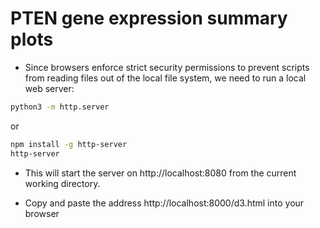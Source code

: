  # PTEN gene expression summary plots
 
 - Since browsers enforce strict security permissions to prevent scripts from reading files out of the local file system, we need to run a local web server:

```sh
python3 -m http.server
```
or 

```sh
npm install -g http-server
http-server
```

 - This will start the server on http://localhost:8080 from the current working directory.

 - Copy and paste the address http://localhost:8000/d3.html into your browser
 

